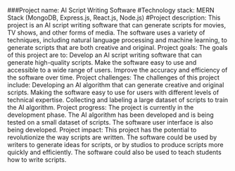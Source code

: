 ###Project name: AI Script Writing Software
#Technology stack: MERN Stack (MongoDB, Express.js, React.js, Node.js)
#Project description: This project is an AI script writing software that can generate scripts for movies, TV shows, and other forms of media. The software uses a variety of techniques, including natural language processing and machine learning, to generate scripts that are both creative and original.
Project goals: The goals of this project are to:
Develop an AI script writing software that can generate high-quality scripts.
Make the software easy to use and accessible to a wide range of users.
Improve the accuracy and efficiency of the software over time.
Project challenges: The challenges of this project include:
Developing an AI algorithm that can generate creative and original scripts.
Making the software easy to use for users with different levels of technical expertise.
Collecting and labeling a large dataset of scripts to train the AI algorithm.
Project progress: The project is currently in the development phase. The AI algorithm has been developed and is being tested on a small dataset of scripts. The software user interface is also being developed.
Project impact: This project has the potential to revolutionize the way scripts are written. The software could be used by writers to generate ideas for scripts, or by studios to produce scripts more quickly and efficiently. The software could also be used to teach students how to write scripts.
